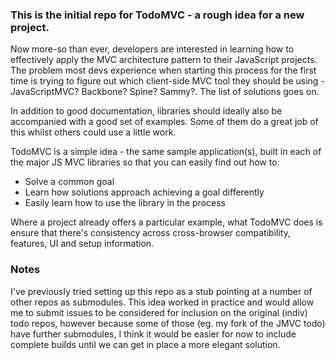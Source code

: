 ### This is the initial repo for TodoMVC - a rough idea for a new project.

Now more-so than ever, developers are interested in learning how to effectively apply the MVC architecture pattern to their JavaScript projects. The problem most devs experience when starting this process for the first time is trying to figure out which client-side MVC tool they should be using - JavaScriptMVC? Backbone? Spine? Sammy?. The list of solutions goes on. 

In addition to good documentation, libraries should ideally also be accompanied with a good set of examples. Some of them do a great job of this whilst others could use a little work. 
	
TodoMVC is a simple idea - the same sample application(s), built in each of the major JS MVC libraries so that you can easily find out how to:
<ul>
		<li>Solve a common goal</li>
		<li>Learn how solutions approach achieving a goal differently</li>
		<li>Easily learn how to use the library in the process</li>
</ul>
	
Where a project already offers a particular example, what TodoMVC does is ensure that there's consistency across cross-browser compatibility, features, UI and setup information.
	
### Notes

I've previously tried setting up this repo as a stub pointing at a number of other repos as submodules. This idea worked in practice and would allow me to submit issues to be considered for inclusion on the original (indiv) todo repos, however because some of those (eg. my fork of the JMVC todo) have further submodules, I think it would be easier for now to include complete builds until we can get in place a more elegant solution.



 